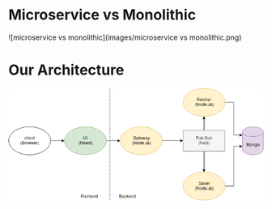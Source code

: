 # Microservice vs Monolithic

![microservice vs monolithic](images/microservice vs monolithic.png)

# Our Architecture

![architecture](images/architecture.png)
